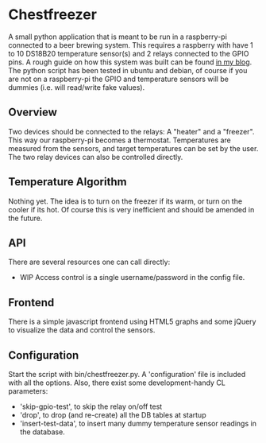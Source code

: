 Chestfreezer
============

A small python application that is meant to be run in a raspberry-pi connected to a beer brewing system. This 
requires a raspberry with have 1 to 10 DS18B20 temperature sensor(s) and 2 relays connected to the GPIO pins.
A rough guide on how this system was built can be found [in my blog](http://beerdeveloper.wordpress.com/). 
The python script has been tested in ubuntu and debian, of course if you are not on a raspberry-pi the GPIO
and temperature sensors will be dummies (i.e. will read/write fake values).


Overview
--------
Two devices should be connected to the relays: A "heater" and a "freezer". This way our raspberry-pi becomes a 
thermostat. Temperatures are measured from the sensors, and target temperatures can be set by the user. The two
relay devices can also be controlled directly.


Temperature Algorithm
---------------------
Nothing yet. The idea is to turn on the freezer if its warm, or turn on the cooler if its hot. Of course this is
very inefficient and should be amended in the future.


API
---
There are several resources one can call directly:
* WIP
Access control is a single username/password in the config file.

Frontend
--------
There is a simple javascript frontend using HTML5 graphs and some jQuery to visualize the data and control the sensors.



Configuration
-------------
Start the script with bin/chestfreezer.py. A 'configuration' file is included with all the options. Also, there exist 
some development-handy CL parameters:
* 'skip-gpio-test', to skip the relay on/off test
* 'drop', to drop (and re-create) all the DB tables at startup
* 'insert-test-data', to insert many dummy temperature sensor readings in the database. 
